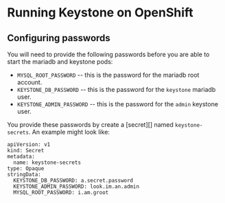 # Running Keystone on OpenShift

## Configuring passwords

You will need to provide the following passwords before you are able to start the mariadb and keystone pods:

- `MYSQL_ROOT_PASSWORD` -- this is the password for the mariadb root account.
- `KEYSTONE_DB_PASSWORD` -- this is the password for the `keystone` mariadb user.
- `KEYSTONE_ADMIN_PASSWORD` -- this is the password for the `admin` keystone user.

You provide these passwords by create a [secret][] named `keystone-secrets`. An example might look like:

```
apiVersion: v1
kind: Secret
metadata:
  name: keystone-secrets
type: Opaque 
stringData:
  KEYSTONE_DB_PASSWORD: a.secret.password
  KEYSTONE_ADMIN_PASSWORD: look.im.an.admin
  MYSQL_ROOT_PASSWORD: i.am.groot
```
